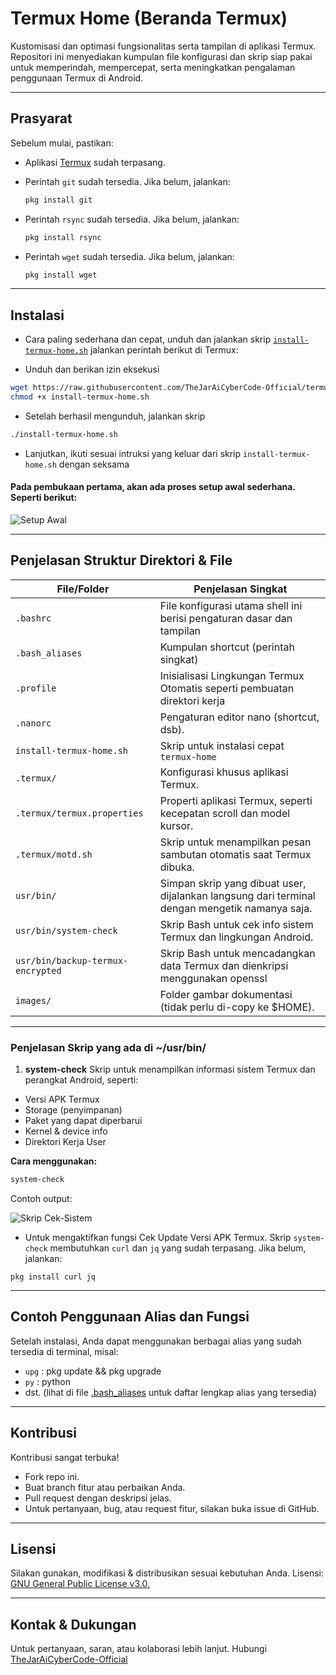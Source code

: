 # Termux Home (Beranda Termux)

Kustomisasi dan optimasi fungsionalitas serta tampilan di aplikasi Termux.
Repositori ini menyediakan kumpulan file konfigurasi dan skrip siap pakai untuk memperindah, mempercepat,
serta meningkatkan pengalaman penggunaan Termux di Android.

---

## Prasyarat

Sebelum mulai, pastikan:
- Aplikasi [Termux](https://termux.dev/en/) sudah terpasang.
- Perintah `git` sudah tersedia. Jika belum, jalankan:

  ```bash
  pkg install git
  ```

- Perintah `rsync` sudah tersedia. Jika belum, jalankan:

  ```bash
  pkg install rsync
  ```

- Perintah `wget` sudah tersedia. Jika belum, jalankan:

  ```bash
  pkg install wget
  ```

---

## Instalasi

+ Cara paling sederhana dan cepat, unduh dan jalankan skrip
[`install-termux-home.sh`](https://github.com/TheJarAiCyberCode-Official/termux-home/blob/main/install-termux-home.sh)
jalankan perintah berikut di Termux:

+ Unduh dan berikan izin eksekusi

```bash
wget https://raw.githubusercontent.com/TheJarAiCyberCode-Official/termux-home/main/install-termux-home.sh
chmod +x install-termux-home.sh
```

+ Setelah berhasil mengunduh, jalankan skrip

```bash
./install-termux-home.sh
```

+ Lanjutkan, ikuti sesuai intruksi yang keluar dari skrip `install-termux-home.sh` dengan seksama

#### Pada pembukaan pertama, akan ada proses setup awal sederhana. Seperti berikut:

   ![Setup Awal](images/termux-home-setup.png)

---

## Penjelasan Struktur Direktori & File

| File/Folder                       | Penjelasan Singkat                                                                             |
|-----------------------------------|------------------------------------------------------------------------------------------------|
| `.bashrc`                         | File konfigurasi utama shell ini berisi pengaturan dasar dan tampilan                          |
| `.bash_aliases`                   | Kumpulan shortcut (perintah singkat)                                                           |
| `.profile`                        | Inisialisasi Lingkungan Termux Otomatis seperti pembuatan direktori kerja                      |
| `.nanorc`                         | Pengaturan editor nano (shortcut, dsb).                                                        |
| `install-termux-home.sh`          | Skrip untuk instalasi cepat `termux-home`                                                      |
| `.termux/`                        | Konfigurasi khusus aplikasi Termux.                                                            |
| `.termux/termux.properties`       | Properti aplikasi Termux, seperti kecepatan scroll dan model kursor.                           |
| `.termux/motd.sh`                 | Skrip untuk menampilkan pesan sambutan otomatis saat Termux dibuka.                            |
| `usr/bin/`                        | Simpan skrip yang dibuat user, dijalankan langsung dari terminal dengan mengetik namanya saja. |
| `usr/bin/system-check`            | Skrip Bash untuk cek info sistem Termux dan lingkungan Android.                                |
| `usr/bin/backup-termux-encrypted` | Skrip Bash untuk mencadangkan data Termux dan dienkripsi menggunakan openssl                   |
| `images/`                         | Folder gambar dokumentasi (tidak perlu di-copy ke $HOME).                                      |


---

### Penjelasan Skrip yang ada di ~/usr/bin/

1. **system-check**
Skrip untuk menampilkan informasi sistem Termux dan perangkat Android, seperti:
- Versi APK Termux
- Storage (penyimpanan)
- Paket yang dapat diperbarui
- Kernel & device info
- Direktori Kerja User

**Cara menggunakan:**

```bash
system-check
```
Contoh output:

![Skrip Cek-Sistem](images/termux-home-system-check.png)

- Untuk mengaktifkan fungsi Cek Update Versi APK Termux. 
Skrip `system-check` membutuhkan `curl` dan `jq` yang sudah terpasang. Jika belum, jalankan:

```
pkg install curl jq
```
---

## Contoh Penggunaan Alias dan Fungsi

Setelah instalasi, Anda dapat menggunakan berbagai alias yang sudah tersedia di terminal, misal:
- `upg` : pkg update && pkg upgrade
- `py`  : python
- dst. (lihat di file [.bash_aliases](https://github.com/TheJarAiCyberCode-Official/termux-home/blob/main/.bash_aliases) untuk daftar lengkap alias yang tersedia)

---

## Kontribusi

Kontribusi sangat terbuka!
- Fork repo ini.
- Buat branch fitur atau perbaikan Anda.
- Pull request dengan deskripsi jelas.
- Untuk pertanyaan, bug, atau request fitur, silakan buka issue di GitHub.

---

## Lisensi

Silakan gunakan, modifikasi & distribusikan sesuai kebutuhan Anda. Lisensi:
[GNU General Public License v3.0.](https://github.com/TheJarAiCyberCode-Official/termux-home/blob/main/LICENSE)

---

## Kontak & Dukungan

Untuk pertanyaan, saran, atau kolaborasi lebih lanjut.
Hubungi [TheJarAiCyberCode-Official](https://github.com/TheJarAiCyberCode-Official)
